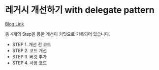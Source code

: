 # 레거시 개선하기 with delegate pattern

[Blog Link](https://hyune-c.tistory.com/entry/%EB%A0%88%EA%B1%B0%EC%8B%9C-%EA%B0%9C%EC%84%A0%ED%95%98%EA%B8%B0-with-delegate-pattern)

총 4개의 Step을 통한 개선이 커밋으로 기록되어 있습니다.

- STEP 1. 개선 전 코드
- STEP 2. 코드 개선
- STEP 3. 버킷 추가
- STEP 4. 사용 코드

